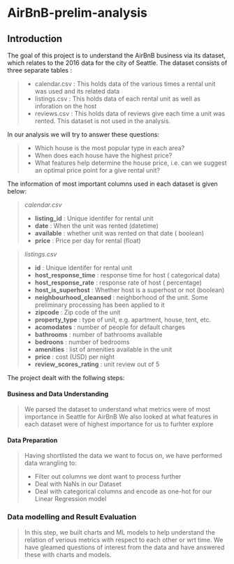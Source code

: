 # AirBnB-prelim-analysis

## Introduction
The goal of this project is to understand the AirBnB business via its dataset, which relates to the 2016 data for the city of Seattle.
The dataset consists of three separate tables :
> * calendar.csv : This holds data of the various times a rental unit was used and its related data
> * listings.csv : This holds data of each rental unit as well as inforation on the host
> * reviews.csv : This holds data of reviews give each time a unit was rented. This dataset is not used in the analysis.

In our analysis we will try to answer these questions:
> * Which house is the most popular type in each area?
> * When does each house have the highest price?
> * What features help determine the house price, i.e. can we suggest an optimal price point for a give rental unit?

The information of most important columns used in each dataset is given below:
> *calendar.csv*
> * **listing_id** : Unique identifer for rental unit
> * **date** : When the unit was rented (datetime)
> * **available** : whether unit was rented on that date ( boolean)
> * **price** : Price per day for rental (float)

> *listings.csv*
> * **id** : Unique identifer for rental unit
> * **host_response_time** : response time for host ( categorical data)
> * **host_response_rate** : response rate of host ( percentage)
> * **host_is_superhost** : Whether host is a superhost or not (boolean)
> * **neighbourhood_cleansed** : neighborhood of the unit. Some preliminary processing has been applied to it
> * **zipcode** : Zip code of the unit
> * **property_type** : type of unit, e.g. apartment, house, tent, etc.
> * **acomodates** : number of people for default charges
> * **bathrooms** : number of bathrooms available
> * **bedroons** : number of bedrooms
> * **amenities** : list of amenities available in the unit
> * **price** : cost (USD) per night
> * **review_scores_rating** : unit review out of 5

The project dealt with the follwing steps:
#### Business and Data Understanding
> We parsed the dataset to understand what metrics were of most importance in Seattle for AirBnB
> We also looked at what features in each dataset were of highest importance for us to furhter explore

#### Data Preparation
> Having shortlisted the data we want to focus on, we have performed data wrangling to:
> * Filter out columns we dont want to process further
> * Deal with NaNs in our Dataset
> * Deal with categorical columns and encode as one-hot for our Linear Regression model

### Data modelling and Result Evaluation
> In this step, we built charts and ML models to help understand the relation of verious metrics with respect to each other or wrt time.
> We have gleamed questions of interest from the data and have answered these with charts and models.

